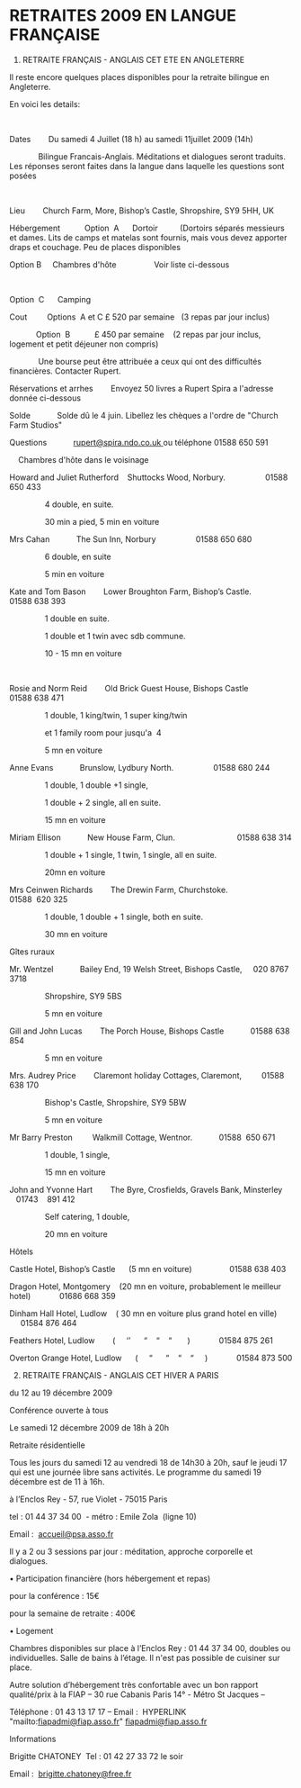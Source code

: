 # RETRAITES 2009 EN LANGUE FRANÇAISE

1. RETRAITE FRAN&Ccedil;AIS - ANGLAIS CET ETE EN ANGLETERRE&nbsp;&nbsp; &nbsp; &nbsp; &nbsp; &nbsp; &nbsp; &nbsp;

Il reste encore quelques places disponibles pour la retraite bilingue en Angleterre.

  

En voici les details:

  

&nbsp; &nbsp; &nbsp; &nbsp; &nbsp; &nbsp; &nbsp; &nbsp; &nbsp; &nbsp; &nbsp; &nbsp; &nbsp; &nbsp; &nbsp; &nbsp; &nbsp;

Dates&nbsp;&nbsp; &nbsp;&nbsp;&nbsp; &nbsp;Du samedi 4 Juillet (18 h) au samedi 11juillet 2009 (14h)

&nbsp;&nbsp; &nbsp; &nbsp; &nbsp; &nbsp; &nbsp; Bilingue Francais-Anglais. M&eacute;ditations et dialogues seront traduits. Les r&eacute;ponses seront faites dans la langue dans laquelle les questions sont pos&eacute;es

&nbsp;&nbsp; &nbsp;&nbsp;&nbsp; &nbsp;&nbsp;&nbsp; &nbsp;

Lieu &nbsp; &nbsp; &nbsp; &nbsp;Church Farm, More, Bishop&rsquo;s Castle, Shropshire, SY9 5HH, UK

  

H&eacute;bergement &nbsp; &nbsp; &nbsp; &nbsp; &nbsp; Option&nbsp; A&nbsp;&nbsp;&nbsp;&nbsp;&nbsp; Dortoir &nbsp; &nbsp; &nbsp; &nbsp; &nbsp;(Dortoirs s&eacute;par&eacute;s messieurs et dames. Lits de camps et matelas sont fournis, mais vous devez apporter draps et couchage. Peu de places disponibles

  

Option B &nbsp;&nbsp; &nbsp;Chambres d'h&ocirc;te &nbsp; &nbsp; &nbsp; &nbsp; &nbsp; &nbsp; &nbsp; &nbsp; Voir liste ci-dessous

&nbsp;&nbsp;&nbsp;&nbsp;&nbsp;&nbsp;&nbsp;&nbsp;&nbsp;&nbsp;&nbsp;&nbsp;&nbsp;&nbsp;&nbsp;&nbsp;&nbsp;&nbsp;&nbsp;&nbsp;&nbsp;&nbsp;&nbsp;&nbsp;&nbsp;&nbsp;&nbsp;&nbsp;&nbsp;&nbsp;&nbsp;&nbsp;&nbsp;&nbsp;&nbsp;&nbsp;&nbsp;&nbsp;&nbsp;&nbsp;&nbsp;&nbsp;&nbsp;&nbsp;&nbsp;&nbsp;&nbsp;&nbsp;&nbsp;&nbsp;&nbsp;&nbsp;&nbsp;&nbsp;&nbsp;&nbsp;&nbsp; &nbsp;

Option&nbsp; C&nbsp;&nbsp;&nbsp;&nbsp;&nbsp; Camping

  

Cout &nbsp; &nbsp; &nbsp; &nbsp; Options&nbsp;&nbsp;A et C &pound; 520 par semaine &nbsp; (3 repas par jour inclus)

&nbsp;&nbsp; &nbsp;&nbsp;&nbsp; &nbsp;&nbsp;&nbsp; &nbsp;Option&nbsp; B &nbsp;&nbsp; &nbsp;&nbsp;&nbsp;&nbsp;&nbsp;&nbsp; &pound; 450 par semaine &nbsp; &nbsp;(2 repas par jour inclus, logement et petit d&eacute;jeuner non compris)

&nbsp;&nbsp; &nbsp; &nbsp; &nbsp; &nbsp; &nbsp; Une bourse peut &ecirc;tre attribu&eacute;e a ceux qui ont des difficult&eacute;s financi&egrave;res. Contacter Rupert.

R&eacute;servations et arrhes &nbsp; &nbsp; &nbsp; &nbsp;Envoyez 50 livres a Rupert Spira a l'adresse donn&eacute;e ci-dessous&nbsp;

  

Solde &nbsp; &nbsp; &nbsp; &nbsp; &nbsp; &nbsp;Solde d&ucirc; le 4 juin. Libellez les ch&egrave;ques a l'ordre de &quot;Church Farm Studios&quot;

  

Questions &nbsp; &nbsp; &nbsp; &nbsp; &nbsp;&nbsp;
[
rupert@spira.ndo.co.uk
](http://web.archive.org/web/20090618020735/mailto:rupert@spira.ndo.co.uk)
ou t&eacute;l&eacute;phone 01588 650 591

  

&nbsp;&nbsp; &nbsp;Chambres d'h&ocirc;te dans le voisinage

  

Howard and Juliet Rutherford&nbsp;&nbsp;&nbsp; Shuttocks Wood, Norbury.&nbsp;&nbsp;&nbsp; &nbsp;&nbsp;&nbsp; &nbsp;&nbsp;&nbsp; &nbsp;&nbsp;&nbsp; &nbsp; 01588 650 433

&nbsp;&nbsp;&nbsp; &nbsp;&nbsp;&nbsp; &nbsp;&nbsp;&nbsp; &nbsp;&nbsp;&nbsp; 4 double, en suite.&nbsp;

&nbsp;&nbsp;&nbsp; &nbsp;&nbsp;&nbsp; &nbsp;&nbsp;&nbsp; &nbsp;&nbsp;&nbsp; 30 min a pied, 5 min en voiture&nbsp;

  

Mrs Cahan&nbsp;&nbsp;&nbsp; &nbsp;&nbsp;&nbsp; &nbsp;&nbsp;&nbsp; The Sun Inn, Norbury&nbsp;&nbsp;&nbsp; &nbsp;&nbsp;&nbsp; &nbsp;&nbsp;&nbsp; &nbsp;&nbsp;&nbsp; &nbsp; 01588 650 680&nbsp;

&nbsp;&nbsp;&nbsp; &nbsp;&nbsp;&nbsp; &nbsp;&nbsp;&nbsp; &nbsp;&nbsp;&nbsp; 6 double, en suite

&nbsp;&nbsp;&nbsp; &nbsp;&nbsp;&nbsp; &nbsp;&nbsp;&nbsp; &nbsp;&nbsp;&nbsp; 5 min en voiture

  

Kate and Tom Bason&nbsp;&nbsp;&nbsp; &nbsp;&nbsp;&nbsp; Lower Broughton Farm, Bishop&rsquo;s Castle.&nbsp;&nbsp;&nbsp; &nbsp;&nbsp;&nbsp; &nbsp; 01588 638 393

&nbsp;&nbsp;&nbsp; &nbsp;&nbsp;&nbsp; &nbsp;&nbsp;&nbsp; &nbsp;&nbsp;&nbsp; 1 double en suite.&nbsp;

&nbsp;&nbsp;&nbsp; &nbsp;&nbsp;&nbsp; &nbsp;&nbsp;&nbsp; &nbsp;&nbsp;&nbsp; 1 double et 1 twin avec sdb commune.

&nbsp;&nbsp;&nbsp; &nbsp;&nbsp;&nbsp; &nbsp;&nbsp;&nbsp; &nbsp;&nbsp;&nbsp; 10 - 15 mn en voiture

&nbsp;&nbsp;&nbsp; &nbsp;&nbsp;&nbsp; &nbsp;&nbsp;&nbsp; &nbsp;&nbsp;&nbsp;&nbsp;

Rosie and Norm Reid&nbsp;&nbsp;&nbsp; &nbsp;&nbsp;&nbsp; Old Brick Guest House, Bishops Castle&nbsp;&nbsp;&nbsp; &nbsp;&nbsp;&nbsp; &nbsp; 01588 638 471

&nbsp;&nbsp;&nbsp; &nbsp;&nbsp;&nbsp; &nbsp;&nbsp;&nbsp; &nbsp;&nbsp;&nbsp; 1 double, 1 king/twin, 1 super king/twin

&nbsp;&nbsp;&nbsp; &nbsp;&nbsp;&nbsp; &nbsp;&nbsp;&nbsp; &nbsp;&nbsp;&nbsp; et 1 family room pour jusqu'a &nbsp;4

&nbsp;&nbsp;&nbsp; &nbsp;&nbsp;&nbsp; &nbsp;&nbsp;&nbsp; &nbsp;&nbsp;&nbsp; 5&nbsp;mn en voiture

Anne Evans&nbsp;&nbsp;&nbsp; &nbsp;&nbsp;&nbsp; &nbsp;&nbsp;&nbsp; Brunslow, Lydbury North.&nbsp;&nbsp;&nbsp; &nbsp;&nbsp;&nbsp; &nbsp;&nbsp;&nbsp; &nbsp;&nbsp;&nbsp; &nbsp; 01588 680 244

&nbsp;&nbsp;&nbsp; &nbsp;&nbsp;&nbsp; &nbsp;&nbsp;&nbsp; &nbsp;&nbsp;&nbsp; 1 double, 1 double +1 single,&nbsp;

&nbsp;&nbsp;&nbsp; &nbsp;&nbsp;&nbsp; &nbsp;&nbsp;&nbsp; &nbsp;&nbsp;&nbsp; 1 double + 2 single, all en suite.

&nbsp;&nbsp;&nbsp; &nbsp;&nbsp;&nbsp; &nbsp;&nbsp;&nbsp; &nbsp;&nbsp;&nbsp; 15&nbsp;mn en voiture

Miriam Ellison&nbsp;&nbsp;&nbsp; &nbsp;&nbsp;&nbsp; &nbsp;&nbsp;&nbsp; New House Farm, Clun.&nbsp;&nbsp;&nbsp; &nbsp;&nbsp;&nbsp; &nbsp;&nbsp;&nbsp; &nbsp;&nbsp;&nbsp;&nbsp;&nbsp;&nbsp;&nbsp;&nbsp;&nbsp; &nbsp;&nbsp;&nbsp; &nbsp; 01588 638 314

&nbsp;&nbsp;&nbsp; &nbsp;&nbsp;&nbsp; &nbsp;&nbsp;&nbsp; &nbsp;&nbsp;&nbsp; 1 double + 1 single, 1 twin, 1 single, all en suite.

&nbsp;&nbsp;&nbsp; &nbsp;&nbsp;&nbsp; &nbsp;&nbsp;&nbsp; &nbsp;&nbsp;&nbsp; 20mn en voiture

Mrs Ceinwen Richards&nbsp;&nbsp;&nbsp; &nbsp;&nbsp;&nbsp; The Drewin Farm, Churchstoke. &nbsp;&nbsp;&nbsp; &nbsp;&nbsp;&nbsp; &nbsp;&nbsp;&nbsp;&nbsp;&nbsp;&nbsp;&nbsp;&nbsp;&nbsp; &nbsp;&nbsp;&nbsp; &nbsp; 01588&nbsp; 620 325

&nbsp;&nbsp;&nbsp; &nbsp;&nbsp;&nbsp; &nbsp;&nbsp;&nbsp; &nbsp;&nbsp;&nbsp; 1 double, 1 double + 1 single, both en suite.

&nbsp;&nbsp;&nbsp; &nbsp;&nbsp;&nbsp; &nbsp;&nbsp;&nbsp; &nbsp;&nbsp;&nbsp; 30&nbsp;mn en voiture

  

  

  

G&icirc;tes ruraux

  

Mr. Wentzel&nbsp;&nbsp;&nbsp; &nbsp;&nbsp;&nbsp; &nbsp;&nbsp;&nbsp; Bailey End, 19 Welsh Street, Bishops Castle, &nbsp;&nbsp;&nbsp; 020 8767 3718

&nbsp;&nbsp;&nbsp; &nbsp;&nbsp;&nbsp; &nbsp;&nbsp;&nbsp; &nbsp;&nbsp;&nbsp; Shropshire, SY9 5BS&nbsp;&nbsp;&nbsp; &nbsp;&nbsp;&nbsp; &nbsp;&nbsp;&nbsp; &nbsp;&nbsp;&nbsp; &nbsp;&nbsp;&nbsp;&nbsp;&nbsp;

&nbsp;&nbsp;&nbsp; &nbsp;&nbsp;&nbsp; &nbsp;&nbsp;&nbsp; &nbsp;&nbsp;&nbsp; 5&nbsp;mn en voiture

  

Gill and John Lucas&nbsp;&nbsp;&nbsp; &nbsp;&nbsp;&nbsp; The Porch House, Bishops Castle&nbsp;&nbsp;&nbsp; &nbsp;&nbsp;&nbsp; &nbsp;&nbsp;&nbsp; 01588 638 854

&nbsp;&nbsp;&nbsp; &nbsp;&nbsp;&nbsp; &nbsp;&nbsp;&nbsp; &nbsp;&nbsp;&nbsp; 5&nbsp;mn en voiture

  

Mrs. Audrey Price&nbsp;&nbsp;&nbsp; &nbsp;&nbsp;&nbsp; Claremont holiday Cottages, Claremont, &nbsp;&nbsp;&nbsp; &nbsp;&nbsp;&nbsp; 01588 638 170

&nbsp;&nbsp;&nbsp; &nbsp;&nbsp;&nbsp; &nbsp;&nbsp;&nbsp; &nbsp;&nbsp;&nbsp; Bishop's Castle, Shropshire, SY9 5BW&nbsp;&nbsp;&nbsp; &nbsp;&nbsp;&nbsp; &nbsp;&nbsp;&nbsp;&nbsp;&nbsp;

&nbsp;&nbsp;&nbsp; &nbsp;&nbsp;&nbsp; &nbsp;&nbsp;&nbsp; &nbsp;&nbsp;&nbsp; 5&nbsp;mn en voiture

  

Mr Barry Preston &nbsp;&nbsp;&nbsp; &nbsp;&nbsp;&nbsp; Walkmill Cottage, Wentnor.&nbsp;&nbsp;&nbsp; &nbsp;&nbsp;&nbsp; &nbsp;&nbsp;&nbsp; 01588&nbsp; 650 671&nbsp;

&nbsp;&nbsp;&nbsp; &nbsp;&nbsp;&nbsp; &nbsp;&nbsp;&nbsp; &nbsp;&nbsp;&nbsp; 1 double, 1 single,&nbsp;

&nbsp;&nbsp;&nbsp; &nbsp;&nbsp;&nbsp; &nbsp;&nbsp;&nbsp; &nbsp;&nbsp;&nbsp; 15&nbsp;mn en voiture

John and Yvonne Hart&nbsp;&nbsp;&nbsp; &nbsp;&nbsp;&nbsp; The Byre, Crosfields, Gravels Bank, Minsterley&nbsp;&nbsp;&nbsp; &nbsp;&nbsp; 01743&nbsp;&nbsp;&nbsp; 891 412

&nbsp;&nbsp;&nbsp; &nbsp;&nbsp;&nbsp; &nbsp;&nbsp;&nbsp; &nbsp;&nbsp;&nbsp; Self catering, 1 double,&nbsp;&nbsp;

&nbsp;&nbsp;&nbsp; &nbsp;&nbsp;&nbsp; &nbsp;&nbsp;&nbsp; &nbsp;&nbsp;&nbsp; 20 mn en voiture

  

H&ocirc;tels

  

Castle Hotel, Bishop&rsquo;s Castle&nbsp; &nbsp;&nbsp;&nbsp; (5&nbsp;mn en voiture)&nbsp;&nbsp;&nbsp; &nbsp;&nbsp;&nbsp; &nbsp;&nbsp;&nbsp; &nbsp;&nbsp;&nbsp;&nbsp; 01588 638 403

Dragon Hotel, Montgomery&nbsp;&nbsp;&nbsp; (20&nbsp;mn en voiture, probablement le meilleur hotel)&nbsp;&nbsp;&nbsp; &nbsp;&nbsp;&nbsp; &nbsp;&nbsp;&nbsp;&nbsp; 01686 668 359

Dinham Hall Hotel, Ludlow&nbsp;&nbsp;&nbsp; ( 30&nbsp;mn en voiture&nbsp;plus grand hotel en ville)&nbsp;&nbsp;&nbsp; &nbsp;&nbsp;&nbsp; &nbsp;&nbsp;&nbsp;&nbsp; 01584 876 464

Feathers Hotel, Ludlow&nbsp;&nbsp;&nbsp; &nbsp;&nbsp;&nbsp; (&nbsp;&nbsp;&nbsp;&nbsp; &lsquo;&rsquo;&nbsp;&nbsp;&nbsp; &nbsp; &ldquo;&nbsp;&nbsp;&nbsp; &ldquo;&nbsp;&nbsp;&nbsp; &ldquo;&nbsp;&nbsp; &nbsp;&nbsp;&nbsp; )&nbsp;&nbsp;&nbsp; &nbsp;&nbsp;&nbsp; &nbsp;&nbsp;&nbsp;&nbsp; 01584 875 261

Overton Grange Hotel, Ludlow&nbsp; &nbsp;&nbsp;&nbsp; (&nbsp;&nbsp;&nbsp;&nbsp; &ldquo;&nbsp;&nbsp;&nbsp; &nbsp; &ldquo;&nbsp;&nbsp;&nbsp; &ldquo;&nbsp;&nbsp;&nbsp; &ldquo; &nbsp;&nbsp;&nbsp; )&nbsp;&nbsp;&nbsp; &nbsp;&nbsp;&nbsp; &nbsp;&nbsp;&nbsp;&nbsp; 01584 873 500

  

  

2. RETRAITE FRAN&Ccedil;AIS - ANGLAIS CET HIVER A PARIS

du 12 au 19 d&eacute;cembre 2009

  

Conf&eacute;rence ouverte &agrave; tous

Le samedi 12 d&eacute;cembre 2009 de 18h &agrave; 20h&nbsp;

  

Retraite r&eacute;sidentielle&nbsp;

  

Tous les jours du samedi 12 au vendredi 18 de 14h30 &agrave; 20h, sauf le jeudi 17 qui est une journ&eacute;e libre sans activit&eacute;s. Le programme du samedi 19 d&eacute;cembre est de 11 &agrave; 16h.

  

&agrave; l&rsquo;Enclos Rey - 57, rue Violet - 75015 Paris

tel : 01 44 37 34 00&nbsp; - m&eacute;tro : Emile Zola&nbsp; (ligne 10)

Email :&nbsp; 
[
accueil@psa.asso.fr
](http://web.archive.org/web/20090618020735/mailto:accueil@psa.asso.fr)
  

Il y a 2 ou 3 sessions par jour : m&eacute;ditation, approche corporelle et dialogues.

  

&bull; Participation financi&egrave;re (hors h&eacute;bergement et repas)

pour la conf&eacute;rence : 15&euro;

pour la semaine de retraite : 400&euro;

  

&bull; Logement&nbsp;

Chambres disponibles sur place &agrave; l&rsquo;Enclos Rey : 01 44 37 34 00, doubles ou individuelles. Salle de bains &agrave; l&rsquo;&eacute;tage. Il n'est pas possible de cuisiner sur place.&nbsp;

  

Autre solution d&rsquo;h&eacute;bergement tr&egrave;s confortable avec un bon rapport qualit&eacute;/prix &agrave; la FIAP &ndash; 30 rue Cabanis Paris 14&deg; - M&eacute;tro St Jacques &ndash;&nbsp;

T&eacute;l&eacute;phone : 01 43 13 17 17 &ndash; Email :&nbsp; HYPERLINK &quot;mailto:fiapadmi@fiap.asso.fr&quot; fiapadmi@fiap.asso.fr&nbsp;

Informations

Brigitte CHATONEY&nbsp; Tel : 01 42 27 33 72 le soir

Email :&nbsp; 
[
brigitte.chatoney@free.fr
](http://web.archive.org/web/20090618020735/mailto:brigitte.chatoney@free.fr)
  

  

  

  

  

  

